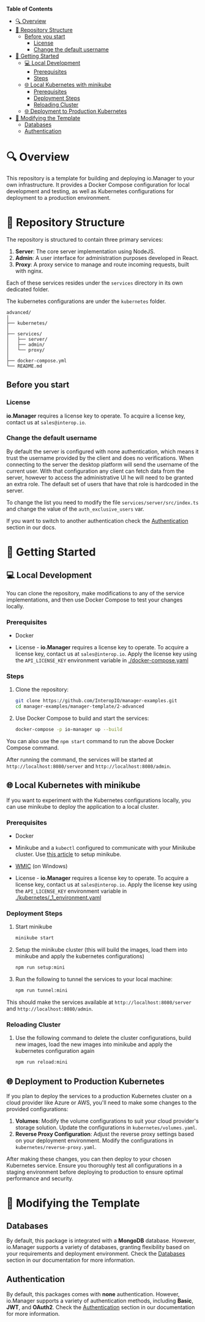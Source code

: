 **Table of Contents**

- [🔍 Overview](#-overview)
- [📂 Repository Structure](#-repository-structure)
  - [Before you start](#before-you-start)
    - [License](#license)
    - [Change the default username](#change-the-default-username)
- [🚀 Getting Started](#-getting-started)
  - [💻 Local Development](#-local-development)
    - [Prerequisites](#prerequisites)
    - [Steps](#steps)
  - [🌐 Local Kubernetes with minikube](#-local-kubernetes-with-minikube)
    - [Prerequisites](#prerequisites-1)
    - [Deployment Steps](#deployment-steps)
    - [Reloading Cluster](#reloading-cluster)
  - [🌐 Deployment to Production Kubernetes](#-deployment-to-production-kubernetes)
- [🔧 Modifying the Template](#-modifying-the-template)
  - [Databases](#databases)
  - [Authentication](#authentication)

# 🔍 Overview

This repository is a template for building and deploying io.Manager to your own infrastructure. It provides a Docker Compose configuration for local development and testing, as well as Kubernetes configurations for deployment to a production environment.

# 📂 Repository Structure

The repository is structured to contain three primary services:

1. **Server**: The core server implementation using NodeJS.
2. **Admin**: A user interface for administration purposes developed in React.
3. **Proxy**: A proxy service to manage and route incoming requests, built with nginx.

Each of these services resides under the `services` directory in its own dedicated folder.

The kubernetes configurations are under the `kubernetes` folder.

```
advanced/
│
├── kubernetes/
│
├── services/
│   ├── server/
│   ├── admin/
│   └── proxy/
│
├── docker-compose.yml
└── README.md
```

## Before you start

### License

**io.Manager** requires a license key to operate. To acquire a license key, contact us at `sales@interop.io`.

### Change the default username

By default the server is configured with none authentication, which means it trust the username provided by the client and does no verifications. When connecting to the server the desktop platform will send the username of the current user. With that configuration any client can fetch data from the server, however to access the administrative UI he will need to be granted an extra role. The default set of users that have that role is hardcoded in the server.

To change the list you need to modify the file `services/server/src/index.ts` and change the value of the `auth_exclusive_users` var.

If you want to switch to another authentication check the [Authentication](<[#authentication](https://docs.interop.io/manager/authentication/overview/index.html)>) section in our docs.

# 🚀 Getting Started

## 💻 Local Development

You can clone the repository, make modifications to any of the service implementations, and then use Docker Compose to test your changes locally.

### Prerequisites

- Docker

- License - **io.Manager** requires a license key to operate. To acquire a license key, contact us at `sales@interop.io`. Apply the license key using the `API_LICENSE_KEY` environment variable in [./docker-compose.yaml](./docker-compose.yaml)

### Steps

1. Clone the repository:

   ```bash
   git clone https://github.com/InteropIO/manager-examples.git
   cd manager-examples/manager-template/2-advanced
   ```

2. Use Docker Compose to build and start the services:
   ```bash
   docker-compose -p io-manager up --build
   ```

You can also use the `npm start` command to run the above Docker Compose command.

After running the command, the services will be started at `http://localhost:8080/server` and `http://localhost:8080/admin`.

## 🌐 Local Kubernetes with minikube

If you want to experiment with the Kubernetes configurations locally, you can use minikube to deploy the application to a local cluster.

### Prerequisites

- Docker
- Minikube and a `kubectl` configured to communicate with your Minikube cluster. Use [this article](https://minikube.sigs.k8s.io/docs/start/) to setup minikube.
- [WMIC](https://techcommunity.microsoft.com/blog/windows-itpro-blog/how-to-install-wmic-feature-on-demand-on-windows-11/4189530) (on Windows)

- License - **io.Manager** requires a license key to operate. To acquire a license key, contact us at `sales@interop.io`. Apply the license key using the `API_LICENSE_KEY` environment variable in [./kubernetes/_1_environment.yaml](./kubernetes/_1_environment.yaml)

### Deployment Steps

1. Start minikube

   ```bash
   minikube start
   ```

2. Setup the minikube cluster (this will build the images, load them into minikube and apply the kubernetes configurations)

   ```bash
   npm run setup:mini
   ```

3. Run the following to tunnel the services to your local machine:
   ```bash
   npm run tunnel:mini
   ```

This should make the services available at `http://localhost:8080/server` and `http://localhost:8080/admin`.

### Reloading Cluster

1. Use the following command to delete the cluster configurations, build new images, load the new images into minikube and apply the kubernetes configuration again
   ```bash
   npm run reload:mini
   ```

## 🌐 Deployment to Production Kubernetes

If you plan to deploy the services to a production Kubernetes cluster on a cloud provider like Azure or AWS, you'll need to make some changes to the provided configurations:

1. **Volumes**: Modify the volume configurations to suit your cloud provider's storage solution. Update the configurations in `kubernetes/volumes.yaml`.
2. **Reverse Proxy Configuration**: Adjust the reverse proxy settings based on your deployment environment. Modify the configurations in `kubernetes/reverse-proxy.yaml`.

After making these changes, you can then deploy to your chosen Kubernetes service. Ensure you thoroughly test all configurations in a staging environment before deploying to production to ensure optimal performance and security.

# 🔧 Modifying the Template

## Databases

By default, this package is integrated with a **MongoDB** database. However, io.Manager supports a variety of databases, granting flexibility based on your requirements and deployment environment. Check the [Databases](https://docs.interop.io/manager/databases/overview/index.html) section in our documentation for more information.

## Authentication

By default, this packages comes with **none** authentication. However, io.Manager supports a variety of authentication methods, including **Basic**, **JWT**, and **OAuth2**. Check the [Authentication](https://docs.interop.io/manager/authentication/overview/index.html) section in our documentation for more information.
